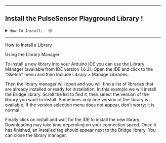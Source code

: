 
---
## Install the PulseSensor Playground Library ! 
 <details><summary><code>How To Install:  </code> 🤓</summary>

What are Libraries?

Libraries are a collection of code that makes it easy for you to connect to a sensor, display, module, etc. For example, our PulseSensor Library is a collection of code and projects to get the most out of your PulseSensor. 

  <img src="https://github.com/yury-g/MyCodePlayground/blob/master/images/ManageLibraries.png" width="400">


To use a Library you need to install it.  Inside of the Arduino software, to `Sketch > Include Library > Add .ZIP Library...`

	(**NOTE** If you do not have Arduino, you can download it [here](https://www.arduino.cc/en/Main/Software))


3. Search for and Select  `"PulseSensor.com`

	<img src="https://github.com/yury-g/MyCodePlayground/blob/master/images/SearchForPulseSensor.png" width="400">
	

Install or update to the lastest version.  

<img src="https://github.com/yury-g/MyCodePlayground/blob/master/images/InstallLatestVersion.png" width="400">


 Hurray!  Once this library is installed you will see our examples in Arduino's dropdown! To select an example sketch, go to 
	`File > Examples > PulseSensor Playground`

	<img src="https://github.com/yury-g/MyCodePlayground/blob/master/images/ExamplesPlaygroundGettingStartedMenuPullDown.png" width="400">
	
More Info On Libraries in General 👉    [https://www.arduino.cc/en/Guide/Libraries](https://www.arduino.cc/en/Guide/Libraries).

  
</div>
  </details>

 
---

How to Install a Library

Using the Library Manager

To install a new library into your Arduino IDE you can use the Library Manager (available from IDE version 1.6.2). Open the IDE and click to the "Sketch" menu and then Include Library > Manage Libraries.


Then the library manager will open and you will find a list of libraries that are already installed or ready for installation. In this example we will install the Bridge library. Scroll the list to find it, then select the version of the library you want to install. Sometimes only one version of the library is available. If the version selection menu does not appear, don't worry: it is normal.


Finally click on install and wait for the IDE to install the new library. Downloading may take time depending on your connection speed. Once it has finished, an Installed tag should appear next to the Bridge library. You can close the library manager.


